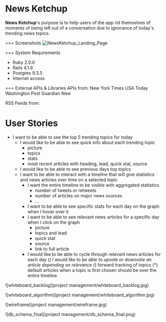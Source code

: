 News Ketchup
============

<b>News Ketchup</b>'s purpose is to help users of the app rid themselves of moments of being left out of a conversation due to ignorance of today's trending news topics.

=== Screenshots
![NewsKetchup_Landing_Page](https://drive.google.com/file/d/0B2UkOI3T699gaGlkaVh0WUQzQUU)

=== System Requirements
- Ruby 2.0.0
- Rails 4.1.6
- Postgres 9.3.5
- Internet access

=== External APIs & Libraries
APIs from:
	New York Times
	USA Today
	Washington Post
	Guardian New

RSS Feeds from:



# User Stories

* I want to be able to see the top 5 trending topics for today
	* I would like to be able to see quick info about each trending topic
		* picture
		* topics
		* stats
		* most recent articles with heading, lead, quick stat, source
	* I would like to be able to see previous days top topics
	* I want to be able to interact with a timeline that will give statistics and news articles over time on a selected topic
		* I want the entire timeline to be visible with aggregated statistics
			* number of tweets or retweets
			* number of articles on major news sources
			* ...
		* I want to be able to see specific stats for each day on the graph when I hover over it
		* I want to be able to see relevant news articles for a specific day when I click on the graph
			* picture
			* topics and lead
			* quick stat
			* source
			* link to full article
		* I would like to be able to cycle through relevant news articles for each day
		(*) I would like to be able to upvote or downvote an article depending on relevance
		(*) forward tracking of topics
		(*) default articles when a topic is first chosen should be over the entire timeline

![whiteboard_backlog](project management/whiteboard_backlog.jpg)

![whiteboard_algorithm](project management/whiteboard_algorithm.jpg)

![wireframe](project management/wireframe.jpg)

![db_schema_final](project management/db_schema_final.png)
